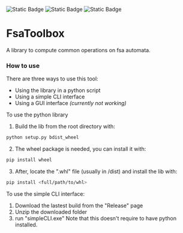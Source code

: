 ![Static Badge](https://img.shields.io/badge/GUI%20status%3A-not_working-red?style=flat)
![Static Badge](https://img.shields.io/badge/CLI%20status%3A-working-darkgreen?style=flat)
![Static Badge](https://img.shields.io/badge/library%20status%3A-working-darkgreen?style=flat)


# FsaToolbox
A library to compute common operations on fsa automata.

### How to use
There are three ways to use this tool:
- Using the library in a python script
- Using a simple CLI interface
- Using a GUI interface *(currently not working)*

To use the python library
1) Build the lib from the root directory with:

```bash
python setup.py bdist_wheel
```
2) The wheel package is needed, you can install it with:
```bash
pip install wheel
```
3) After, locate the ".whl" file (usually in /dist) and install the lib with:
```bash
pip install <full/path/to/whl>
```

To use the simple CLI interface:
1) Download the lastest build from the "Release" page
2) Unzip the downloaded folder
3) run "simpleCLI.exe"
Note that this doesn't require to have python installed.
